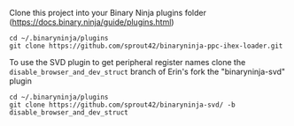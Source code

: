 Clone this project into your Binary Ninja plugins folder (https://docs.binary.ninja/guide/plugins.html)
```
cd ~/.binaryninja/plugins
git clone https://github.com/sprout42/binaryninja-ppc-ihex-loader.git
```

To use the SVD plugin to get peripheral register names clone the `disable_browser_and_dev_struct` branch of Erin's fork the "binaryninja-svd" plugin
```
cd ~/.binaryninja/plugins
git clone https://github.com/sprout42/binaryninja-svd/ -b disable_browser_and_dev_struct
```
